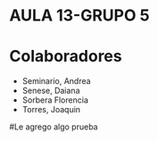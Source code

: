 # AULA 13-GRUPO 5
# Colaboradores #
* Seminario, Andrea
* Senese, Daiana
* Sorbera Florencia
* Torres, Joaquin

#Le agrego algo prueba
